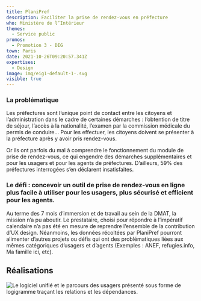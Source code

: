 ```yaml
---
title: PlaniPref
description: Faciliter la prise de rendez-vous en préfecture
who: Ministère de l’Intérieur
themes:
  - Service public
promos:
  - Promotion 3 - DIG
town: Paris
date: 2021-10-26T09:20:57.341Z
expertises:
  - Design
image: img/eig1-default-1-.svg
visible: true
---
```

### La problématique

Les préfectures sont l’unique point de contact entre les citoyens et l’administration dans le cadre de certaines démarches : l’obtention de titre de séjour, l’accès à la nationalité, l’examen par la commission médicale du permis de conduire… Pour les effectuer, les citoyens doivent se présenter à la préfecture après y avoir pris rendez-vous.

Or ils ont parfois du mal à comprendre le fonctionnement du module de prise de rendez-vous, ce qui engendre des démarches supplémentaires et pour les usagers et pour les agents de préfectures. D’ailleurs, 59% des préfectures interrogées s’en déclarent insatisfaites.

### Le défi : concevoir un outil de prise de rendez-vous en ligne plus facile à utiliser pour les usagers, plus sécurisé et efficient pour les agents.

Au terme des 7 mois d’immersion et de travail au sein de la DMAT, la mission n’a pu aboutir. Le prestataire, choisi pour répondre à l’impératif calendaire n’a pas été en mesure de reprendre l’ensemble de la contribution d’UX design. Néanmoins, les données récoltées par PlaniPref pourront alimenter d’autres projets ou défis qui ont des problématiques liées aux mêmes catégoriques d’usagers et d’agents (Exemples : ANEF, refugies.info, Ma famille ici, etc).

## Réalisations

![Le logiciel unifié et le parcours des usagers présenté sous forme de logigramme traçant les relations et les dépendances.](img/planipref_191213_présentation_vision_logicielunifie.png "Logigramme du logiciel unifié")
